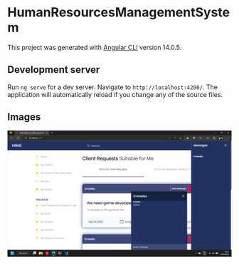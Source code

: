 # HumanResourcesManagementSystem

This project was generated with [Angular CLI](https://github.com/angular/angular-cli) version 14.0.5.

## Development server

Run `ng serve` for a dev server. Navigate to `http://localhost:4200/`. The application will automatically reload if you change any of the source files.

## Images

![Alt text](https://github.com/EmreAka/HumanResourcesManagementSystem/blob/master/project_images/CHAT.png?raw=true)
